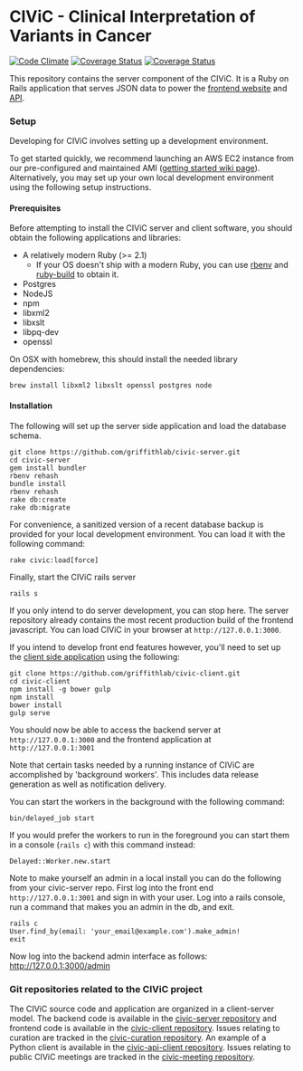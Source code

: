 # CIViC - Clinical Interpretation of Variants in Cancer

[![Code Climate](https://codeclimate.com/github/griffithlab/civic-server/badges/gpa.svg)](https://codeclimate.com/github/griffithlab/civic-server)
[![Coverage Status](https://coveralls.io/repos/github/griffithlab/civic-server/badge.svg?branch=master)](https://coveralls.io/github/griffithlab/civic-server?branch=master)
[![Coverage Status](https://coveralls.io/repos/github/griffithlab/civic-server/badge.svg?branch=HEAD)](https://coveralls.io/github/griffithlab/civic-server?branch=HEAD)

This repository contains the server component of the CIViC. It is a Ruby on Rails application that serves JSON data to power the [frontend website](https://github.com/griffithlab/civic-client) and [API](https://griffithlab.github.io/civic-api-docs/).

### Setup

Developing for CIViC involves setting up a development environment.

To get started quickly, we recommend launching an AWS EC2 instance from our pre-configured and maintained AMI ([getting started wiki page](https://github.com/griffithlab/civic-server/wiki/Getting-Started-with-CIViC-Development-on-AWS)). Alternatively, you may set up your own local development environment using the following setup instructions.

#### Prerequisites

Before attempting to install the CIViC server and client software, you should obtain the following applications and libraries:

 * A relatively modern Ruby (>= 2.1)
    * If your OS doesn't ship with a modern Ruby, you can use [rbenv](https://github.com/sstephenson/rbenv) and [ruby-build](https://github.com/sstephenson/ruby-build) to obtain it.
 * Postgres
 * NodeJS
 * npm
 * libxml2
 * libxslt
 * libpq-dev
 * openssl

On OSX with homebrew, this should install the needed library dependencies: 

    brew install libxml2 libxslt openssl postgres node

#### Installation
The following will set up the server side application and load the database schema.

    git clone https://github.com/griffithlab/civic-server.git
    cd civic-server
    gem install bundler
    rbenv rehash
    bundle install
    rbenv rehash
    rake db:create
    rake db:migrate

For convenience, a sanitized version of a recent database backup is provided for your local development environment. You can load it with the following command:

    rake civic:load[force]

Finally, start the CIViC rails server

    rails s

If you only intend to do server development, you can stop here. The server repository already contains the most recent production build of the frontend javascript. You can load CIViC in your browser at `http://127.0.0.1:3000`.

If you intend to develop front end features however, you'll need to set up the [client side application](https://github.com/griffithlab/civic-client) using the following:

    git clone https://github.com/griffithlab/civic-client.git
    cd civic-client
    npm install -g bower gulp
    npm install
    bower install
    gulp serve

You should now be able to access the backend server at `http://127.0.0.1:3000` and the frontend application at `http://127.0.0.1:3001`

Note that certain tasks needed by a running instance of CIViC are accomplished by 'background workers'. This includes data release generation as well as notification delivery.

You can start the workers in the background with the following command:

    bin/delayed_job start 

If you would prefer the workers to run in the foreground you can start them in a console (`rails c`) with this command instead:

    Delayed::Worker.new.start

Note to make yourself an admin in a local install you can do the following from your civic-server repo.
First log into the front end `http://127.0.0.1:3001` and sign in with your user.
Log into a rails console, run a command that makes you an admin in the db, and exit.

    rails c
    User.find_by(email: 'your_email@example.com').make_admin!
    exit

Now log into the backend admin interface as follows:
http://127.0.0.1:3000/admin

### Git repositories related to the CIViC project
The CIViC source code and application are organized in a client-server model. The backend code is available in the [civic-server repository](https://github.com/griffithlab/civic-server) and frontend code is available in the [civic-client repository](https://github.com/griffithlab/civic-client). Issues relating to curation are tracked in the [civic-curation repository](https://github.com/griffithlab/civic-curation). An example of a Python client is available in the [civic-api-client repository](https://github.com/griffithlab/civic-api-client). Issues relating to public CIViC meetings are tracked in the [civic-meeting repository](https://github.com/griffithlab/civic-meeting).

